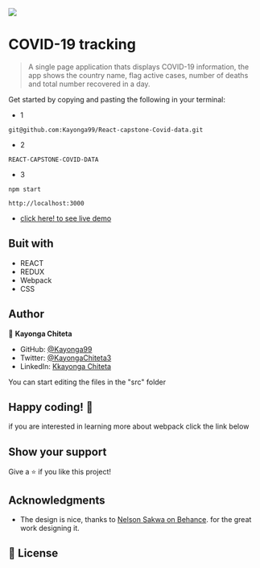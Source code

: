 ![](https://img.shields.io/badge/Microverse-blueviolet)

# COVID-19 tracking

> A single page application thats displays COVID-19 information, the app shows the country name, flag active cases, number of deaths and total number recovered in a day.

Get started by copying and pasting the following in your terminal:

- 1

```
git@github.com:Kayonga99/React-capstone-Covid-data.git
```

- 2

```
REACT-CAPSTONE-COVID-DATA
```

- 3

```
npm start
```

```
http://localhost:3000
```

- [click here! to see live demo](https://relaxed-kheer-37635b.netlify.app/)

## Buit with

- REACT
- REDUX
- Webpack
- CSS



## Author 

👤 **Kayonga Chiteta**

- GitHub: [@Kayonga99](https://github.com/Kayonga99)
- Twitter: [@KayongaChiteta3](https://twitter.com/KayongaChiteta3)
- LinkedIn: [Kkayonga Chiteta](https://www.linkedin.com/in/kayongac/)


You can start editing the files in the "src" folder

## Happy coding! 🌈

if you are interested in learning more about webpack click the link below

## Show your support

Give a ⭐️ if you like this project!

## Acknowledgments

- The design is nice, thanks to [Nelson Sakwa on Behance](https://www.behance.net/sakwadesignstudio). for the great work designing it.

## 📝 License